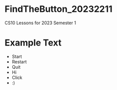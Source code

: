 # FindTheButton_20232211
CS10 Lessons for 2023 Semester 1
# Example Text
- Start
- Restart
- Quit
- Hi 
- Click 
- :)